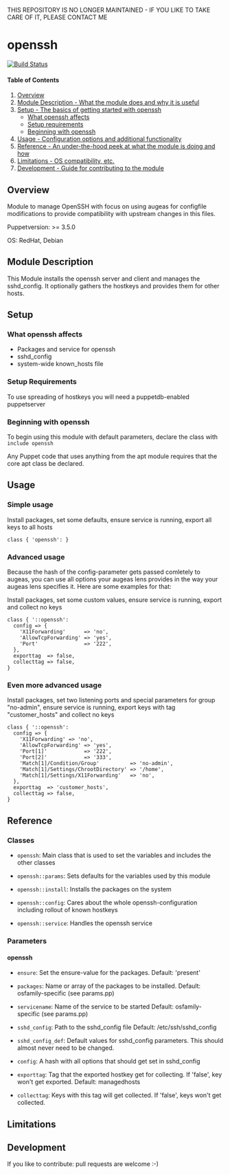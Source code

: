 THIS REPOSITORY IS NO LONGER MAINTAINED - IF YOU LIKE TO TAKE CARE OF IT, PLEASE CONTACT ME

# openssh
[![Build Status](https://travis-ci.org/fonk/fonk-openssh.svg?branch=master)](https://travis-ci.org/fonk/fonk-openssh)

#### Table of Contents

1. [Overview](#overview)
2. [Module Description - What the module does and why it is useful](#module-description)
3. [Setup - The basics of getting started with openssh](#setup)
    * [What openssh affects](#what-openssh-affects)
    * [Setup requirements](#setup-requirements)
    * [Beginning with openssh](#beginning-with-openssh)
4. [Usage - Configuration options and additional functionality](#usage)
5. [Reference - An under-the-hood peek at what the module is doing and how](#reference)
5. [Limitations - OS compatibility, etc.](#limitations)
6. [Development - Guide for contributing to the module](#development)

## Overview

Module to manage OpenSSH with focus on using augeas for configfile modifications
to provide compatibility with upstream changes in this files.

Puppetversion: >= 3.5.0

OS: RedHat, Debian

## Module Description

This Module installs the openssh server and client and manages the sshd\_config.
It optionally gathers the hostkeys and provides them for other hosts.

## Setup

### What openssh affects

* Packages and service for openssh
* sshd\_config
* system-wide known\_hosts file

### Setup Requirements

To use spreading of hostkeys you will need a puppetdb-enabled puppetserver

### Beginning with openssh

To begin using this module with default parameters, declare the class with
`include openssh`

Any Puppet code that uses anything from the apt module requires that the core
apt class be declared.

## Usage

### Simple usage
Install packages, set some defaults, ensure service is running, export all keys
to all hosts

    class { 'openssh': }

### Advanced usage
Because the hash of the config-parameter gets passed comletely to augeas, you
can use all options your augeas lens provides in the way your augeas lens
specifies it. Here are some examples for that:

Install packages, set some custom values, ensure service is running, export and
collect no keys

    class { '::openssh':
      config => {
        'X11Forwarding'      => 'no',
        'AllowTcpForwarding' => 'yes',
        'Port'               => '222',
      },
      exporttag  => false,
      collecttag => false,
    }

### Even more advanced usage
Install packages, set two listening ports and special parameters for group "no-admin", ensure service is running, export
keys with tag "customer\_hosts" and collect no keys

    class { '::openssh':
      config => {
        'X11Forwarding' => 'no',
        'AllowTcpForwarding' => 'yes',
        'Port[1]'            => '222',
        'Port[2]'            => '333',
        'Match[1]/Condition/Group'          => 'no-admin',
        'Match[1]/Settings/ChrootDirectory' => '/home',
        'Match[1]/Settings/X11Forwarding'   => 'no',
      },
      exporttag  => 'customer_hosts',
      collecttag => false,
    }

## Reference

### Classes

* `openssh`: Main class that is used to set the variables and includes the other classes

* `openssh::params`: Sets defaults for the variables used by this module

* `openssh::install`: Installs the packages on the system

* `openssh::config`: Cares about the whole openssh-configuration including rollout of known hostkeys

* `openssh::service`: Handles the openssh service

### Parameters

#### openssh
* `ensure`: Set the ensure-value for the packages.
  Default: 'present'

* `packages`: Name or array of the packages to be installed.
  Default: osfamily-specific (see params.pp)

* `servicename`: Name of the service to be started
  Default: osfamily-specific (see params.pp)

* `sshd_config`: Path to the sshd\_config file
  Default: /etc/ssh/sshd\_config

* `sshd_config_def`: Default values for sshd\_config parameters. This should almost never need to be changed.

* `config`: A hash with all options that should get set in sshd\_config

* `exporttag`: Tag that the exported hostkey get for collecting. If 'false', key won't get exported.
  Default: managedhosts

* `collecttag`: Keys with this tag will get collected. If 'false', keys won't get collected.

## Limitations

## Development

If you like to contribute: pull requests are welcome :-)
